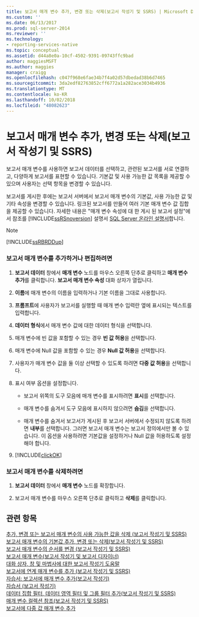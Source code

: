 ```yaml
---
title: 보고서 매개 변수 추가, 변경 또는 삭제(보고서 작성기 및 SSRS) | Microsoft Docs
ms.custom: ''
ms.date: 06/13/2017
ms.prod: sql-server-2014
ms.reviewer: ''
ms.technology:
- reporting-services-native
ms.topic: conceptual
ms.assetid: d44a8e0a-10cf-4502-9391-09743ffc9bad
author: maggiesMSFT
ms.author: maggies
manager: craigg
ms.openlocfilehash: c047f968e6fae34b7f4a02d57dbedad38b6d7465
ms.sourcegitcommit: 3da2edf82763852cff6772a1a282ace3034b4936
ms.translationtype: MT
ms.contentlocale: ko-KR
ms.lasthandoff: 10/02/2018
ms.locfileid: "48082623"
---
```

# <a name="add-change-or-delete-a-report-parameter-report-builder-and-ssrs"></a>보고서 매개 변수 추가, 변경 또는 삭제(보고서 작성기 및 SSRS)
  보고서 매개 변수를 사용하면 보고서 데이터를 선택하고, 관련된 보고서를 서로 연결하고, 다양하게 보고서를 표현할 수 있습니다. 기본값 및 사용 가능한 값 목록을 제공할 수 있으며 사용자는 선택 항목을 변경할 수 있습니다.  
  
 보고서를 게시한 후에는 보고서 서버에서 보고서 매개 변수의 기본값, 사용 가능한 값 및 기타 속성을 변경할 수 있습니다. 링크된 보고서를 만들어 여러 기본 매개 변수 값 집합을 제공할 수 있습니다. 자세한 내용은 "매개 변수 속성에 대 한 게시 된 보고서 설정"에서 참조를 [!INCLUDE[ssRSnoversion](../../includes/ssrsnoversion-md.md)] 설명서 [SQL Server 온라인 설명서](http://go.microsoft.com/fwlink/?linkid=120955)합니다.  
  
> [!NOTE]  
>  [!INCLUDE[ssRBRDDup](../../includes/ssrbrddup-md.md)]  
  
### <a name="to-add-or-edit-a-report-parameter"></a>보고서 매개 변수를 추가하거나 편집하려면  
  
1.  **보고서 데이터** 창에서 **매개 변수** 노드를 마우스 오른쪽 단추로 클릭하고 **매개 변수 추가**를 클릭합니다. **보고서 매개 변수 속성** 대화 상자가 열립니다.  
  
2.  **이름**에 매개 변수의 이름을 입력하거나 기본 이름을 그대로 사용합니다.  
  
3.  **프롬프트**에 사용자가 보고서를 실행할 때 매개 변수 입력란 옆에 표시되는 텍스트를 입력합니다.  
  
4.  **데이터 형식**에서 매개 변수 값에 대한 데이터 형식을 선택합니다.  
  
5.  매개 변수에 빈 값을 포함할 수 있는 경우 **빈 값 허용**을 선택합니다.  
  
6.  매개 변수에 Null 값을 포함할 수 있는 경우 **Null 값 허용**을 선택합니다.  
  
7.  사용자가 매개 변수 값을 둘 이상 선택할 수 있도록 하려면 **다중 값 허용**을 선택합니다.  
  
8.  표시 여부 옵션을 설정합니다.  
  
    -   보고서 위쪽의 도구 모음에 매개 변수를 표시하려면 **표시**를 선택합니다.  
  
    -   매개 변수를 숨겨서 도구 모음에 표시하지 않으려면 **숨김**을 선택합니다.  
  
    -   매개 변수를 숨겨서 보고서가 게시된 후 보고서 서버에서 수정되지 않도록 하려면 **내부**를 선택합니다. 그러면 보고서 매개 변수는 보고서 정의에서만 볼 수 있습니다. 이 옵션을 사용하려면 기본값을 설정하거나 Null 값을 허용하도록 설정해야 합니다.  
  
9. [!INCLUDE[clickOK](../../includes/clickok-md.md)]  
  
### <a name="to-delete-a-report-parameter"></a>보고서 매개 변수를 삭제하려면  
  
1.  **보고서 데이터** 창에서 **매개 변수** 노드를 확장합니다.  
  
2.  보고서 매개 변수를 마우스 오른쪽 단추로 클릭하고 **삭제**를 클릭합니다.  
  
## <a name="see-also"></a>관련 항목  
 [추가, 변경 또는 보고서 매개 변수의 사용 가능한 값을 삭제 &#40;보고서 작성기 및 SSRS&#41;](add-change-or-delete-available-values-for-a-report-parameter.md)   
 [보고서 매개 변수의 기본값 추가, 변경 또는 삭제&#40;보고서 작성기 및 SSRS&#41;](add-change-or-delete-default-values-for-a-report-parameter.md)   
 [보고서 매개 변수의 순서를 변경 &#40;보고서 작성기 및 SSRS&#41;](change-the-order-of-a-report-parameter-report-builder-and-ssrs.md)   
 [보고서 매개 변수&#40;보고서 작성기 및 보고서 디자이너&#41;](report-parameters-report-builder-and-report-designer.md)   
 [대화 상자, 창 및 마법사에 대한 보고서 작성기 도움말](../report-builder-help-for-dialog-boxes-panes-and-wizards.md)   
 [보고서에 연계 매개 변수를 추가 &#40;보고서 작성기 및 SSRS&#41;](add-cascading-parameters-to-a-report-report-builder-and-ssrs.md)   
 [자습서: 보고서에 매개 변수 추가&#40;보고서 작성기&#41;](../tutorial-add-a-parameter-to-your-report-report-builder.md)   
 [자습서 &#40;보고서 작성기&#41;](../report-builder-tutorials.md)   
 [데이터 집합 필터, 데이터 영역 필터 및 그룹 필터 추가&#40;보고서 작성기 및 SSRS&#41;](add-dataset-filters-data-region-filters-and-group-filters.md)   
 [매개 변수 컬렉션 참조&#40;보고서 작성기 및 SSRS&#41;](built-in-collections-parameters-collection-references-report-builder.md)   
 [보고서에 다중 값 매개 변수 추가](add-a-multi-value-parameter-to-a-report.md)  
  
  
